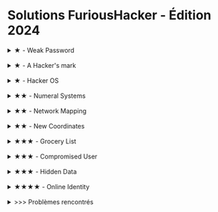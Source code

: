# Solutions FuriousHacker - Édition 2024


<details>
    <summary>★ - Weak Password</summary>
    <h3>Énoncé</h3>
    <strong>La note suivante a été trouvée auprès du PC compromis: "Nom de mon club préféré, avec des chiffres à la place des lettres 'O', 'E' et 'A'</strong>
    <br /><br />
    <img src="../resources/sprites/HoneyPot_Logo_Nameless.png" alt="Logo du club sans le nom" width="500px">
    <h3>Démarche</h3>
    Le nom du club préféré étant bien évidemment <i>Honeypot Hacker</i>, la démarche attendue était de remplacer les lettres par un chiffre qui leur ressemble (0=O, 3=E, 4=A)
    <details>
        <summary>Solution</summary>
        &nbsp;&nbsp;&nbsp;&nbsp;H0n3yp0t H4ck3r
    </details>
</details>

<br/>

<details>
    <summary>★ - A Hacker's mark</summary>
    <h3>Énoncé</h3>
    <strong>En ouvrant la session, l'admin a trouvé un fichier README.txt avec le contenu suivant. Décode-le pour voir s'il contient des infos importantes: .. -- / .-- ....- - -.-. .... .---- -. --. / -.-- ----- ..-</strong>
    <h3>Démarche</h3>
    Utiliser une table de conversion pour le morse (complète, avec lettres et chiffres) et chercher les lettres une à une. Un traducteur automatique pouvait également être utilisé
    <details>
        <summary>Solution</summary>
        &nbsp;&nbsp;&nbsp;&nbsp;Im w4tch1ng y0u
    </details>
</details>

<br/>

<details>
    <summary>★ - Hacker OS</summary>
    <h3>Énoncé</h3>
    <strong>Connaître le système d'exploitation utilisé par le hacker pourrait nous servir à l'infiltrer à notre tour... Il s'agit probablement de celui dont le logo est présenté ci-dessous.</strong>
    <br /><br />
    <img src="../resources/sprites/kali.png" alt="Logo d'un système d'exploitation" width="500px">
    <h3>Démarche</h3>
    Effectuer une recherche Google telle que "Système d'exploitation hacker" ou bien une recherche par image du logo
    <details>
        <summary>Solution</summary>
        &nbsp;&nbsp;&nbsp;&nbsp;Kali Linux
    </details>
</details>

<br/>

<details>
    <summary>★★ - Numeral Systems</summary>
    <h3>Énoncé</h3>
    <strong>Une capture réseau a dévoilé un flux constant de données vers la Russie. 0b1000_0011  paquets d'une taille de  0x4AD  octets ont été transmis chaque minute. Le nombre d'octets volés en 5 minutes est donc, en base 10, de:</strong>
    <h3>Démarche</h3>
    Convertir les deux nombres donnés (le premier étant en binaire et le second en hexadécimal) en base 10. Multiplier ces deux nombres pour obtenir la quantité d'octets transmise PAR MINUTE. Multiplier ce résultat par 5 pour connaître la taille totale en octets de la communication de 5 minutes.
    <details>
        <summary>Solution</summary>
        &nbsp;&nbsp;&nbsp;&nbsp;784035
    </details>
</details>

<br/>

<details>
    <summary>★★ - Network Mapping</summary>
    <h3>Énoncé</h3>
    <strong>Une adresse IP revient de manière récurrente dans les logs du PC. Le résultat d'un traceroute vers cette IP est joint ci-dessous. Dans quelle ville se situe le dernier serveur à répondre à la requête?</strong>
    <br /><br />
    <img alt="Capture d'écran d'une commande TRACERT" src="../resources/sprites/Network1.png">
    <h3>Démarche</h3>
    Identifier l'adresse IP du dernier serveur à avoir répondu à la requête (216.6.90.22). Chercher un outil de localisation d'adresse IP (Ex: <a href="https://www.iplocation.net/ip-lookup">IP Location</a>). Y entrer l'adresse IP. Détecter la ville.
    <details>
        <summary>Solution</summary>
        &nbsp;&nbsp;&nbsp;&nbsp;New York City
    </details>
</details>

<br/>

<details>
    <summary>★★ - New Coordinates</summary>
    <h3>Énoncé</h3>
    <strong>On a retrouvé un indice étrange dans les fichiers de l'attaque: ///wagon.ronce.rouiller. Il s'agit peut-être d'un système de coordonnées? Retrouver depuis quel café l'individu s'est connecté</strong>
    <h3>Démarche</h3>
    Rechercher un type de coordonnées commençant par trois slashs. Le site <a href="https://what3words.com/">What3Words</a> apparaît dans les résultats. Y entrer les coordonnées spécifiées dans l'énnoncé.
    <details>
        <summary>Solution</summary>
        &nbsp;&nbsp;&nbsp;&nbsp;Starbucks
    </details>
</details>

<br/>

<details>
    <summary>★★★ - Grocery List</summary>
    <h3>Énoncé</h3>
    <strong>La carte bancaire de l'admin était enregistrée dans son navigateur. L'intrus en a profité pour faire ses courses et se construire un PC. Reconsitue le nom du matériel informatique depuis les lettres mélangées:</strong>
    <h3>Démarche</h3>
    Aucune démarche particulière attendue.
    <details>
        <summary>Solution</summary>
        <code>
        {
          "ecran": "rcnea",
          "clavier": "ialcevr",
          "processeur": "rsurpceoes",
          "carte graphique": "raetc epihaqgur",
          "alimentation": "anitmonlaiet",
          "disque": "usedqi",
          "microphone": "eominchpro",
          "carte mere": "traec reem",
          "souris": "isrous",
          "camera": "cmraea",
          "memoire ram": "imeoerm mra"
        }
        </code>
    </details>
</details>

<br/>

<details>
    <summary>★★★ - Compromised User</summary>
    <h3>Énoncé</h3>
    <strong>Nous avons découvert à l'instant le code source du RAT fournissant un accès à distance au PC infecté. Si on trouve le mot de passe du hacker, on pourra peut-être nous infiltrer à notre tour sur ses serveurs.</strong>
    <br /><br />
    <img alt="Capture d'écran d'un programme rédigé en Python" src="../resources/sprites/ClientSide1.png" width="500px">
    <h3>Démarche</h3>
    Connaître ou chercher le rôle de la fonction <code>ord</code> en Python. En déduire que la liste de nombres au début du code fournit correspond à des caractères ASCII.
    <details>
        <summary>Solution</summary>
        &nbsp;&nbsp;&nbsp;&nbsp;R3m0teR4T
    </details>
</details>

<br/>

<details>
    <summary>★★★ - Hidden Data</summary>
    <h3>Énoncé</h3>
    <strong>Le hacker a osé changer le fond d'écran de l'admin !!! Il doit y avoir une information cachée sur l'image si on regarde de près !</strong>
    <br /><br />
    <img alt="Une image avec un texte caché dessus" src="../resources/sprites/Stega1.png" width="500px">
    <h3>Démarche</h3>
    Faire attention aux détails de l'image et découvrir le texte caché par contraste indiquant la réponse à l'épreuve.
    <details>
        <summary>Solution</summary>
        &nbsp;&nbsp;&nbsp;&nbsp;h1ddenG3m
    </details>
</details>

<br/>

<details>
    <summary>★★★★ - Online Identity</summary>
    <h3>Énoncé</h3>
    <strong>L'info la plus précieuse que nous possédons de l'intrus est le pseudo de son compte GitHub:  MisTurtle. Il faudrait que l'on puisse retrouver son identicon Github pour le tracer en ligne. Je crois qu'il y a un lien GitHub officiel pour l'obtenir...</strong>
    <h3>Démarche</h3>
    Effectuer une recherche Google telle que "Find GitHub user identicon". Trouver le lien vers la page <a href="https://identicons.github.com/{pseudo}.png">GitHub officielle</a>. Remplacer le placeholder {pseudo} par celui donné dans l'énoncé.
    <details>
        <summary>Solution</summary>
        &nbsp;&nbsp;&nbsp;&nbsp;⬛⬛⬛⬛⬛ <br>
        &nbsp;&nbsp;&nbsp;&nbsp;⬛⬛⬛⬛⬛ <br>
        &nbsp;&nbsp;&nbsp;&nbsp;⬛⬜⬛⬜⬛ <br>
        &nbsp;&nbsp;&nbsp;&nbsp;⬜⬜⬛⬜⬜ <br>
        &nbsp;&nbsp;&nbsp;&nbsp;⬛⬜⬜⬜⬛
    </details>
</details>

<br/>


<details>
    <summary>>>> Problèmes rencontrés</summary>
    <ul>
        <li>Espacement pas assez lisible entre les caractères en morse</li>
        <li>Epreuve du morse sensible à la casse</li>
        <li>Difficulté trop élevée pour les épreuves de plus de 2 étoiles</li>
        <li>Différentes méthodes pour l'épreuve de Network Mapping ne donnaient pas le même résultat</li>
        <li>Trop d'éléments dans l'épreuve Grocery List</li>
        <li>Trop d'éléments dans l'épreuve Compromised User - Peut être flouter les parties non importantes pour une prochaine édition</li>
    </ul>
</details>